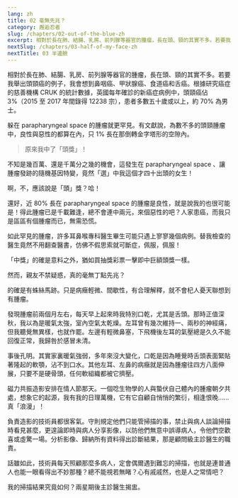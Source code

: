 ```yaml
---
lang: zh
title: 02 毫無先兆？
category: 邂逅忍者
slug: /chapters/02-out-of-the-blue-zh
excerpt: 相對於長在肺、結腸、乳房、前列腺等器官的腫瘤，長在頭、頸的其實不多。若要我舉出頭頸癌的例子，我會想到鼻咽癌、甲狀腺癌、食道癌和舌癌。
nextSlug: /chapters/03-half-of-my-face-zh
nextTitle: 03 半邊臉
---
```


<p class="cn">相對於長在肺、結腸、乳房、前列腺等器官的腫瘤，長在頭、頸的其實不多。若要我舉出頭頸癌的例子，我會想到鼻咽癌、甲狀腺癌、食道癌和舌癌。根據研究癌症的慈善機構 CRUK 的統計數據，英國每年確診的新癌症病例中，頭頸癌佔 3%（2015 至 2017 年間錄得 12238 宗），患者多數五十歲或以上，約 70% 為男士。

<p class="cn">躲在 parapharyngeal space 的腫瘤就更罕見。有文獻說，為數不多的頭頸腫瘤中，良性與惡性的都算在內，只 1% 長在那倒轉金字塔形的空隙內。

<blockquote class="cn">原來我中了「頭獎」！</blockquote>

<p class="cn">不知是幾百萬、還是千萬分之幾的機會，這發生在 parapharyngeal space 、讓腫瘤發跡的隨機基因特變，竟然「選」中我這個才四十出頭的女生！

<p class="cn">啊，不，應該說是「頭」獎？哈！

<p class="cn">還好，近 80% 長在 parapharyngeal space 的腫瘤是良性，就是說我的也很可能是！得此腫瘤已是千載難逢，總不會連中兩元，來個惡性的吧？人家患癌，而我只是區區有個腫瘤而已，無需恐慌。

<p class="cn">如此罕見的腫瘤，許多耳鼻喉專科醫生畢生可能只遇上寥寥幾個病例。替我檢查的醫生竟然不用翻查醫書，仿佛不假思索就可斷症，佩服，佩服！

<p class="cn">「中獎」的確是意料之外，猶如買抽獎彩票一擊即中巨額頭獎一樣。

<p class="cn">然而，親友不禁疑惑，真的毫無丁點先兆？

<p class="cn">的確是有蛛絲馬跡。只是病癥輕微、間歇性，有合理解釋，就不會杞人憂天聯想到有腫瘤。

<p class="cn">發現腫瘤前兩個月左右，每天早上起來時我特別口乾，尤其是舌頭。那時正值深秋，我以為是暖氣太強，室內空氣太乾燥。左耳曾有幾次維持一、兩秒的神經痛，但我聽覺無異樣，也就作罷。左邊有輕微鼻塞，下飛機後左耳的氣壓總是久久不能回復正常，我歸咎於感冒未清。

<p class="cn">事後孔明。其實家裏暖氣強弱，多年來沒大變化，口乾是因為睡覺時舌頭表面緊貼著隆起的軟顎，沾不到口水。其他左耳、左鼻的病癥就是因為腫瘤往四方八面伸展，只要不是硬骨頭，任何軟組織都被它擠壓。

<p class="cn">磁力共振造影安排在情人節那天。一個唸生物學的人與蟄伏自己體內的腫瘤朝夕共處，想象它的起源，我有我的日理萬機，它有它自顧自悄悄的繁衍，相逢恨晚......真「浪漫」！

<p class="cn">負責造影的技術員都很客氣。守則規定他們只能管掃描的事，禁止與病人談論掃描時看見甚麼，更遑論即時與病人分享影像，以防他們無意中誤導病人，令他們空歡喜或虛驚一場。分析影像、歸納所有資料得出診斷結果，那是顧問級主診醫生的職責。

<p class="cn">話雖如此，技術員每天照顧那麼多病人，定會偶爾遇到難忘的掃描，也就是連普通人也能一眼看得出不妙那種？總不能視若無睹？心有戚戚然，也是人之常情吧？

<p class="cn">我的掃描結果究竟如何？兩星期後主診醫生揭盅。
